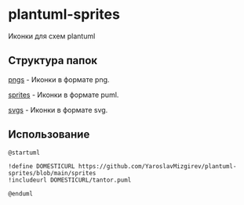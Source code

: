 # plantuml-sprites

Иконки для схем plantuml

## Структура папок

[pngs](./pngs/) - Иконки в формате png.

[sprites](./sprites/) - Иконки в формате puml.

[svgs](./svgs/) - Иконки в формате svg.

## Использование

```plantuml
@startuml

!define DOMESTICURL https://github.com/YaroslavMizgirev/plantuml-sprites/blob/main/sprites
!includeurl DOMESTICURL/tantor.puml

@enduml
```
